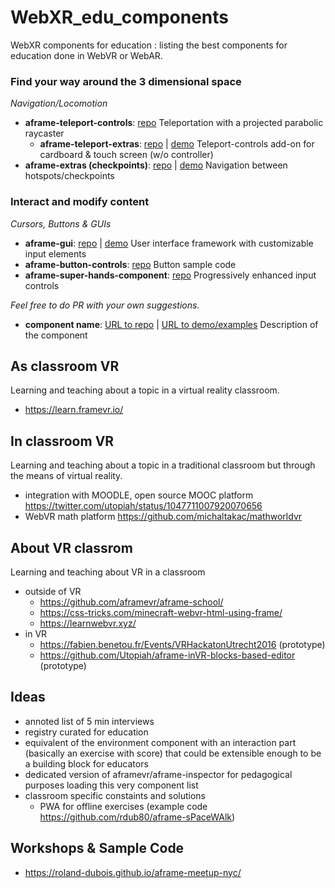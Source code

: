 # WebXR_edu_components
WebXR components for education : listing the best components for education done in WebVR or WebAR. 

### Find your way around the 3 dimensional space

*Navigation/Locomotion*
  - **aframe-teleport-controls**: [repo](https://github.com/fernandojsg/aframe-teleport-controls) Teleportation with a projected parabolic raycaster
    - **aframe-teleport-extras**: [repo](https://github.com/rdub80/aframe-teleport-extras) | [demo](https://roland-dubois.github.io/aframe-meetup-nyc/demos/08_A-Frame_island/app/) Teleport-controls add-on for cardboard & touch screen (w/o controller)
  - **aframe-extras (checkpoints)**: [repo](https://github.com/donmccurdy/aframe-extras) | [demo](https://webvr.donmccurdy.com/checkpoints/) Navigation between hotspots/checkpoints

### Interact and modify content

*Cursors, Buttons & GUIs*
  - **aframe-gui**: [repo](https://github.com/rdub80/aframe-gui) | [demo](https://rdub80.github.io/aframe-gui/examples/index.html) User interface framework with customizable input elements
  - **aframe-button-controls**: [repo](https://github.com/DougReeder/aframe-button-controls) Button sample code
  - **aframe-super-hands-component**: [repo](https://github.com/wmurphyrd/aframe-super-hands-component) Progressively enhanced input controls


*Feel free to do PR with your own suggestions.*

- **component name**: [URL to repo](https://github.com/Utopiah/WebXR_edu_components) | [URL to demo/examples](https://github.com/Utopiah/WebXR_edu_components) Description of the component



## As classroom VR
Learning and teaching about a topic in a virtual reality classroom.
- https://learn.framevr.io/

## In classroom VR
Learning and teaching about a topic in a traditional classroom but through the means of virtual reality.
- integration with MOODLE, open source MOOC platform https://twitter.com/utopiah/status/1047711007920070656
- WebVR math platform https://github.com/michaltakac/mathworldvr

## About VR classrom
Learning and teaching about VR in a classroom
- outside of VR
  - https://github.com/aframevr/aframe-school/
  - https://css-tricks.com/minecraft-webvr-html-using-frame/
  - https://learnwebvr.xyz/
- in VR
  - https://fabien.benetou.fr/Events/VRHackatonUtrecht2016 (prototype)
  - https://github.com/Utopiah/aframe-inVR-blocks-based-editor (prototype)
 

## Ideas
- annoted list of 5 min interviews
- registry curated for education
- equivalent of the environment component with an interaction part (basically an exercise with score) that could be extensible enough to be a building block for educators
- dedicated version of aframevr/aframe-inspector for pedagogical purposes loading this very component list
- classroom specific constaints and solutions
  - PWA for offline exercises (example code https://github.com/rdub80/aframe-sPaceWAlk)


## Workshops & Sample Code

  - https://roland-dubois.github.io/aframe-meetup-nyc/
